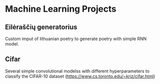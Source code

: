 # Machine Learning Projects
## Eilėraščių generatorius
Custom imput of lithuanian poetry to generate poetry with simple RNN model.

## Cifar
Several simple convolutional modelss with different hyperparameters to classify the CIFAR-10 dataset (https://www.cs.toronto.edu/~kriz/cifar.html)
